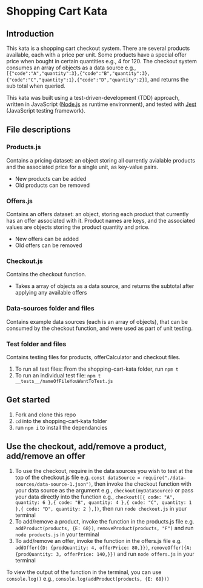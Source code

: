 # Shopping Cart Kata

## Introduction

This kata is a shopping cart checkout system. There are several products available, each with a price per unit. Some products have a special offer price when bought in certain quantities e.g., 4 for 120. The checkout system consumes an array of objects as a data source e.g.,`[{"code":"A","quantity":3},{"code":"B","quantity":3},{"code":"C","quantity":1},{"code":"D","quantity":2}]`, and returns the sub total when queried.

This kata was built using a test-driven-development (TDD) approach, written in JavaScript ([Node.js](https://nodejs.org/en) as runtime environment), and tested with [Jest](https://jestjs.io/) (JavaScript testing framework).

## File descriptions

### Products.js

Contains a pricing dataset: an object storing all currently avialable products and the associated price for a single unit, as key-value pairs.
- New products can be added
- Old products can be removed

### Offers.js

Contains an offers dataset: an object, storing each product that currently has an offer associated with it. Product names are keys, and the associated values are objects storing the product quantity and price.
- New offers can be added
- Old offers can be removed

### Checkout.js

Contains the checkout function.
- Takes a array of objects as a data source, and returns the subtotal after applying any available offers

### Data-sources folder and files

Contains example data sources (each is an array of objects), that can be consumed by the checkout function, and were used as part of unit testing.

### Test folder and files

Contains testing files for products, offerCalculator and checkout files.

1. To run all test files: From the shopping-cart-kata folder, run `npm t`
2. To run an individual test file: `npm t __tests__/nameOfFileYouWantToTest.js`

## Get started

1. Fork and clone this repo
2. `cd` into the shopping-cart-kata folder
3. run `npm i` to install the dependancies

## Use the checkout, add/remove a product, add/remove an offer
1. To use the checkout, require in the data sources you wish to test at the top of the checkout.js file e.g. 
`const dataSource = require("./data-sources/data-source-1.json")`, then invoke the checkout function with your data source as the argument e.g., `checkout(myDataSource)` or pass your data directly into the function e.g., `checkout([{ code: "A", quantity: 6 },{ code: "B", quantity: 4 },{ code: "C", quantity: 1 },{ code: "D", quantity: 2 },])`, then run `node checkout.js` in your terminal
2. To add/remove a product, invoke the function in the products.js file e.g. `addProduct(products, {E: 68})`, `removeProduct(products, "F")` and run `node products.js` in your terminal
3. To add/remove an offer, invoke the function in the offers.js file e.g. `addOffer({D: {prodQuantity: 4, offerPrice: 80,}})`, `removeOffer({A: {prodQuantity: 3, offerPrice: 140,}})` and run `node offers.js` in your terminal


To view the output of the function in the terminal, you can use `console.log()` e.g.,
`console.log(addProduct(products, {E: 68}))`
